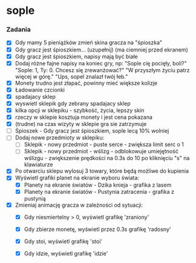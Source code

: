 # sople


### Zadania

- [x] Gdy mamy 5 pieniążków zmień skina gracza na "śpioszka"
- [x] Gdy gracz jest śpioszkiem... (uzupełnij) (ma ciemniej przed ekranem)
- [x] Gdy gracz jest śpioszkiem, napisy mają być białe
- [x] Dodaj różne fajne napisy na koniec gry, np: "Sople cię pocięły, boli?" "Sople: 1, Ty: 0. Chcesz się zrewanżować?" "W przyszłym życiu patrz więcej w górę." "Ups, sopel znalazł twój łeb."
- [x] Monety trudno jest złapać, powinny mieć większe kolizje
- [x] Ładowanie czcionki
- [x] spadajacy sklep
- [x] wyswietl sklepik gdy zebrany spadajacy sklep
- [x] kilka opcji w sklepiku - szybkość, życia, lepszy skin
- [x] rzeczy w sklepie kosztuja monety i jest cena pokazana
- [x] (trudne) na czas wizyty w sklepie gra sie zatrzymuje
- [ ] Śpioszek - Gdy gracz jest śpioszkiem, sople lecą 10% wolniej
- [ ] Dodaj nowe przedmioty w sklepiku:
  - [ ] Sklepik - nowy przedmiot - puste serce - zwiększa limit serc o 1
  - [ ] Sklepik - nowy przedmiot - wślizg - odblokowuje umiejętność wślizgu - zwiększenie prędkości na 0.3s do 10 po kliknięciu "s" na klawiaturze
- [x] Po otwarciu sklepu wylosuj 3 towary, które będą możliwe do kupienia
- [x] Wyświetl grafiki planet na ekranie wyboru świata:
  - [x] Planety na ekranie światów - Dzika knieja - grafika z lasem
  - [x] Planety na ekranie światów - Pustynia zatracenia - grafika z pustynią
- [x] Zmieniaj animację gracza w zależności od sytuacji:
  - [x] Gdy niesmiertelny > 0, wyświetl grafikę 'zraniony'
  - [x] Gdy zbierze monetę, wyświetl przez 0.3s grafikę 'radosny'
  - [x] Gdy stoi, wyświetl grafikę 'stoi'
  - [x] Gdy idzie, wyświetl grafikę 'idzie'



